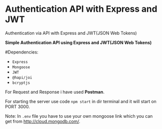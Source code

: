 # Authentication API with Express and JWT
 Authentication via API with Express and JWT(JSON Web Tokens)

**Simple Authentication API using Express and JWT(JSON Web Tokens)**

#Dependencies:
- `Express`
- `Mongoose`
- `JWT`
- `@hapi/joi`
- `bcryptjs`

For Request and Response i have used **Postman**.

For starting the server use code `npm start` in dir terminal and it will start on PORT 3000. 

Note:
In `.env` file you have to use your own mongoose link which you can get from http://cloud.mongodb.com/.
